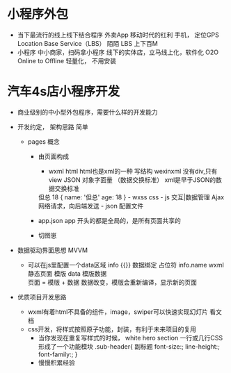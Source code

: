 # 小程序外包

- 当下最流行的线上线下结合程序
    外卖App 移动时代的红利  手机， 定位GPS  Location Base Service（LBS）
    陌陌 LBS
    上下百M
- 小程序 中小商家，扫码拿小程序  线下的实体店，立马线上化，软件化 O2O
    Online to Offline 轻量化， 不用安装

# 汽车4s店小程序开发
- 商业级别的中小型外包程序，需要什么样的开发能力
- 开发约定， 架构思路 简单
    - pages 概念 
        - 由页面构成
            - wxml  html  html也是xml的一种  写结构 wexinxml 没有div,只有view
            JSON 对象字面量 （数据交换标准）
            xml是早于JSON的数据交换标准
            <!-- xml -->
            <reviewer>
                <name>但总</name>
                <age>18</age>
            </reviewer>
            <!-- JSON -->
            {
                name: '但总'
                age: 18
            }
            - wxss css
            - js  交互|数据管理   Ajax 网络请求，向后端发送 
            - json 配置文件
        - app.json
            app 开头的都是全局的，是所有页面共享的    

        - 切图崽
  

- 数据驱动界面思想 MVVM
    - 可以在js里配置一个data区域  info
        {{}} 数据绑定 占位符  info.name
        wxml  静态页面  模版
        data  模版数据  
        页面 = 模版 + 数据
        数据改变，模版会重新编译，显示新的页面

- 优质项目开发思路
    - wxml有着html不具备的组件，image，swiper可以快速实现幻灯片
        看文档
    - css开发，将样式按照原子功能，封装，有利于未来项目的复用
        - 当你发现在重复写样式的时候，
             white hero section
             一行或几行CSS形成了一个功能模块
             .sub-header{ 副标题
                font-size:;
                line-height:;
                font-family:;
             }
        - 慢慢积累经验